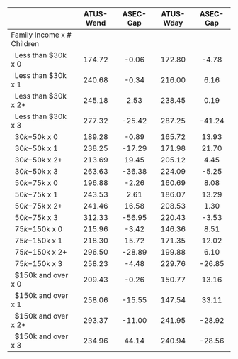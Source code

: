 
|                      |    ATUS-Wend |     ASEC-Gap |    ATUS-Wday |     ASEC-Gap |
| -------------------- | :----------: | :----------: | :----------: | :----------: |
| Family Income x # Children |              |              |              |              |
| &nbsp;&nbsp;Less than $30k x 0 |       174.72 |        -0.06 |       172.80 |        -4.78 |
| &nbsp;&nbsp;Less than $30k x 1 |       240.68 |        -0.34 |       216.00 |         6.16 |
| &nbsp;&nbsp;Less than $30k x 2+ |       245.18 |         2.53 |       238.45 |         0.19 |
| &nbsp;&nbsp;Less than $30k x 3 |       277.32 |       -25.42 |       287.25 |       -41.24 |
| &nbsp;&nbsp;$30k-$50k x 0 |       189.28 |        -0.89 |       165.72 |        13.93 |
| &nbsp;&nbsp;$30k-$50k x 1 |       238.25 |       -17.29 |       171.98 |        21.70 |
| &nbsp;&nbsp;$30k-$50k x 2+ |       213.69 |        19.45 |       205.12 |         4.45 |
| &nbsp;&nbsp;$30k-$50k x 3 |       263.63 |       -36.38 |       224.09 |        -5.25 |
| &nbsp;&nbsp;$50k-$75k x 0 |       196.88 |        -2.26 |       160.69 |         8.08 |
| &nbsp;&nbsp;$50k-$75k x 1 |       243.53 |         2.61 |       186.07 |        13.29 |
| &nbsp;&nbsp;$50k-$75k x 2+ |       241.46 |        16.58 |       208.53 |         1.30 |
| &nbsp;&nbsp;$50k-$75k x 3 |       312.33 |       -56.95 |       220.43 |        -3.53 |
| &nbsp;&nbsp;$75k-$150k x 0 |       215.96 |        -3.42 |       146.36 |         8.51 |
| &nbsp;&nbsp;$75k-$150k x 1 |       218.30 |        15.72 |       171.35 |        12.02 |
| &nbsp;&nbsp;$75k-$150k x 2+ |       296.50 |       -28.89 |       199.88 |         6.10 |
| &nbsp;&nbsp;$75k-$150k x 3 |       258.23 |        -4.48 |       229.76 |       -26.85 |
| &nbsp;&nbsp;$150k and over x 0 |       209.43 |        -0.26 |       150.77 |        13.16 |
| &nbsp;&nbsp;$150k and over x 1 |       258.06 |       -15.55 |       147.54 |        33.11 |
| &nbsp;&nbsp;$150k and over x 2+ |       293.37 |       -11.00 |       241.95 |       -28.92 |
| &nbsp;&nbsp;$150k and over x 3 |       234.96 |        44.14 |       240.94 |       -28.56 |


